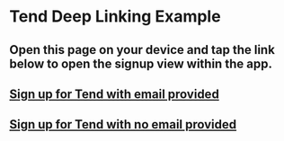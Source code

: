 # Tend Deep Linking Example
## Open this page on your device and tap the link below to open the signup view within the app.

## [Sign up for Tend with email provided](tend://signup?email=newcomer@example.org)

## [Sign up for Tend with no email provided](tend://signup)
